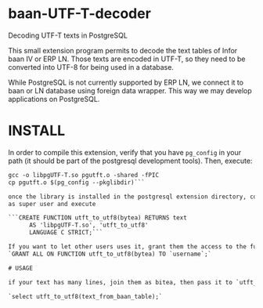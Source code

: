 # baan-UTF-T-decoder
Decoding UTF-T texts in PostgreSQL

This small extension program permits to decode the text tables of Infor baan IV or ERP LN.
Those texts are encoded in UTF-T, so they need to be converted into UTF-8 for being used in
a database.

While PostgreSQL is not currently supported by ERP LN, we connect it to baan or LN database
using foreign data wrapper. This way we may develop applications on PostgreSQL.

# INSTALL
In order to compile this extension, verify that you have `pg_config` in your path (it
should be part of the postgresql development tools).
Then, execute:

```gcc -I$(pg_config --includedir) -fPIC -MMD -MP -MF pgutft.o.d -o pgutft.o pgutft.c
gcc -o libpgUTF-T.so pgutft.o -shared -fPIC
cp pgutft.o $(pg_config --pkglibdir)```

once the library is installed in the postgresql extension directory, connect to your database
as super user and execute

```CREATE FUNCTION utft_to_utf8(bytea) RETURNS text
      AS 'libpgUTF-T.so', 'utft_to_utf8'
      LANGUAGE C STRICT;```

If you want to let other users uses it, grant them the access to the function this way:
`GRANT ALL ON FUNCTION utft_to_utf8(bytea) TO `username`;`

# USAGE

if your text has many lines, join them as bitea, then pass it to `utft_to_utf8()` function:

`select utft_to_utf8(text_from_baan_table);`
